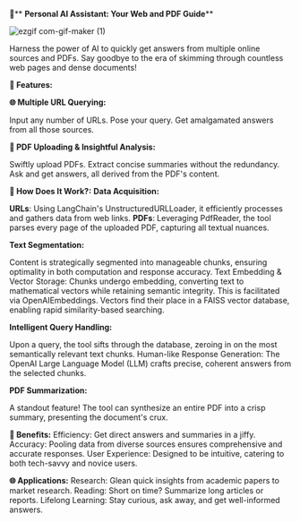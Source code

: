 🤖** **Personal AI Assistant: Your Web and PDF Guide****

![ezgif com-gif-maker (1)](https://github.com/Abhi0323/Generative-AI-based-Personal-Assistant/assets/112967999/8718ba7f-e075-4a42-bbef-9a6e94ff50a3)

Harness the power of AI to quickly get answers from multiple online sources and PDFs. Say goodbye to the era of skimming through countless web pages and dense documents!

**🚀 Features:**

**🌐 Multiple URL Querying:**

Input any number of URLs.
Pose your query.
Get amalgamated answers from all those sources.

**📄 PDF Uploading & Insightful Analysis:**

Swiftly upload PDFs.
Extract concise summaries without the redundancy.
Ask and get answers, all derived from the PDF's content.

**🔧 How Does It Work?:**
**Data Acquisition:**

**URLs**: Using LangChain's UnstructuredURLLoader, it efficiently processes and gathers data from web links.
**PDFs**: Leveraging PdfReader, the tool parses every page of the uploaded PDF, capturing all textual nuances.

**Text Segmentation:**

Content is strategically segmented into manageable chunks, ensuring optimality in both computation and response accuracy.
Text Embedding & Vector Storage:
Chunks undergo embedding, converting text to mathematical vectors while retaining semantic integrity. This is facilitated via OpenAIEmbeddings.
Vectors find their place in a FAISS vector database, enabling rapid similarity-based searching.

**Intelligent Query Handling:**

Upon a query, the tool sifts through the database, zeroing in on the most semantically relevant text chunks.
Human-like Response Generation:
The OpenAI Large Language Model (LLM) crafts precise, coherent answers from the selected chunks.

**PDF Summarization:**

A standout feature! The tool can synthesize an entire PDF into a crisp summary, presenting the document's crux.

**🌟 Benefits:**
Efficiency: Get direct answers and summaries in a jiffy.
Accuracy: Pooling data from diverse sources ensures comprehensive and accurate responses.
User Experience: Designed to be intuitive, catering to both tech-savvy and novice users.

**🌐 Applications:**
Research: Glean quick insights from academic papers to market research.
Reading: Short on time? Summarize long articles or reports.
Lifelong Learning: Stay curious, ask away, and get well-informed answers.
